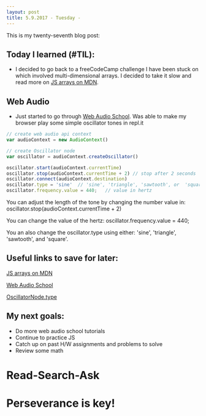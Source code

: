 ```yaml
---
layout: post
title: 5.9.2017 - Tuesday - 
---
```


This is my twenty-seventh blog post:

## Today I learned (#TIL):   

- I decided to go back to a freeCodeCamp challenge I have been stuck on which involved multi-dimensional arrays.  I decided to take it slow and read more on [JS arrays on MDN](https://developer.mozilla.org/en-US/docs/Web/JavaScript/Reference/Global_Objects/Array).


## Web Audio

- Just started to go through [Web Audio School](https://mmckegg.github.io/web-audio-school/).  Was able to make my browser play some simple oscillator tones in repl.it

```javascript
// create web audio api context
var audioContext = new AudioContext() 

// create Oscillator node
var oscillator = audioContext.createOscillator()  

oscillator.start(audioContext.currentTime)
oscillator.stop(audioContext.currentTime + 2) // stop after 2 seconds
oscillator.connect(audioContext.destination)
oscillator.type = 'sine'  // 'sine', 'triangle', 'sawtooth', or  'square'.
oscillator.frequency.value = 440;   // value in hertz
```

You can adjust the length of the tone by changing the number value in:   
oscillator.stop(audioContext.currentTime + 2) 

You can change the value of the hertz:  oscillator.frequency.value = 440;  

You an also change the oscillator.type using either:
'sine', 'triangle', 'sawtooth', and 'square'.



## Useful links to save for later:

[JS arrays on MDN](https://developer.mozilla.org/en-US/docs/Web/JavaScript/Reference/Global_Objects/Array)

[Web Audio School](https://mmckegg.github.io/web-audio-school/)

[OscillatorNode.type](https://developer.mozilla.org/en-US/docs/Web/API/OscillatorNode/type)

## My next goals:

- Do more web audio school tutorials
- Continue to practice JS
- Catch up on past H/W assignments and problems to solve
- Review some math


# Read-Search-Ask

# Perseverance is key!








